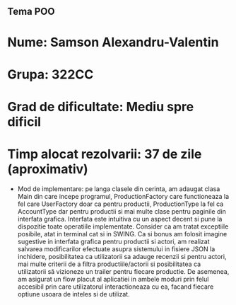 ## Tema POO

# Nume: Samson Alexandru-Valentin
# Grupa: 322CC

# Grad de dificultate: Mediu spre dificil
# Timp alocat rezolvarii: 37 de zile (aproximativ)

* Mod de implementare: pe langa clasele din cerinta, am adaugat clasa Main din care incepe
programul, ProductionFactory care functioneaza la fel care UserFactory doar ca pentru productii,
ProductionType la fel ca AccountType dar pentru productii si mai multe clase pentru paginile din
interfata grafica. Interfata este intuitiva cu un aspect decent si pune la dispozitie toate operatiile
implementate. Consider ca am tratat exceptiile posibile, atat in terminal cat si in SWING. Ca si
bonus am folosit imagine sugestive in interfata grafica pentru productii si actori, am realizat
salvarea modificarilor efectuate asupra sistemului in fisiere JSON la inchidere, posibilitatea ca
utilizatorii sa adauge recenzii si pentru actori, mai multe criterii de a filtra productiile/actorii si
posibilitatea ca utilizatorii să vizioneze un trailer pentru fiecare productie. De asemenea, am
asigurat un flow placut al aplicatiei in ambele moduri prin felul accesibil prin care utilizatorul
interactioneaza cu ea, facand fiecare optiune usoara de inteles si de utilizat.